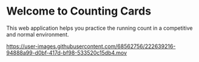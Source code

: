 # Welcome to Counting Cards 
This web application helps you practice the running count in a competitive and normal environment. 

https://user-images.githubusercontent.com/68562756/222639216-94888a99-d0bf-417d-bf98-533520c15db4.mov


